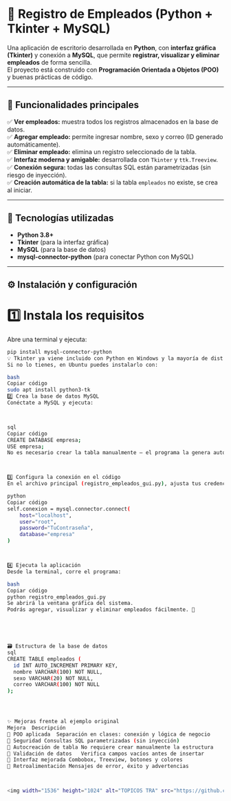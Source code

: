 # 💼 Registro de Empleados (Python + Tkinter + MySQL)

Una aplicación de escritorio desarrollada en **Python**, con **interfaz gráfica (Tkinter)** y conexión a **MySQL**, que permite **registrar, visualizar y eliminar empleados** de forma sencilla.  
El proyecto está construido con **Programación Orientada a Objetos (POO)** y buenas prácticas de código.

---

## 🚀 Funcionalidades principales
✅ **Ver empleados:** muestra todos los registros almacenados en la base de datos.  
✅ **Agregar empleado:** permite ingresar nombre, sexo y correo (ID generado automáticamente).  
✅ **Eliminar empleado:** elimina un registro seleccionado de la tabla.  
✅ **Interfaz moderna y amigable:** desarrollada con `Tkinter` y `ttk.Treeview`.  
✅ **Conexión segura:** todas las consultas SQL están parametrizadas (sin riesgo de inyección).  
✅ **Creación automática de la tabla:** si la tabla `empleados` no existe, se crea al iniciar.

---

## 🧠 Tecnologías utilizadas
- **Python 3.8+**
- **Tkinter** (para la interfaz gráfica)
- **MySQL** (para la base de datos)
- **mysql-connector-python** (para conectar Python con MySQL)

---

## ⚙️ Instalación y configuración

# 1️⃣ Instala los requisitos
Abre una terminal y ejecuta:

```bash
pip install mysql-connector-python
💡 Tkinter ya viene incluido con Python en Windows y la mayoría de distribuciones de Linux.
Si no lo tienes, en Ubuntu puedes instalarlo con:

bash
Copiar código
sudo apt install python3-tk
2️⃣ Crea la base de datos MySQL
Conéctate a MySQL y ejecuta:



sql
Copiar código
CREATE DATABASE empresa;
USE empresa;
No es necesario crear la tabla manualmente — el programa la genera automáticamente.



3️⃣ Configura la conexión en el código
En el archivo principal (registro_empleados_gui.py), ajusta tus credenciales si es necesario:

python
Copiar código
self.conexion = mysql.connector.connect(
    host="localhost",
    user="root",
    password="TuContraseña",
    database="empresa"
)



4️⃣ Ejecuta la aplicación
Desde la terminal, corre el programa:

bash
Copiar código
python registro_empleados_gui.py
Se abrirá la ventana gráfica del sistema.
Podrás agregar, visualizar y eliminar empleados fácilmente. 🎯





🗃️ Estructura de la base de datos
sql
CREATE TABLE empleados (
  id INT AUTO_INCREMENT PRIMARY KEY,
  nombre VARCHAR(100) NOT NULL,
  sexo VARCHAR(20) NOT NULL,
  correo VARCHAR(100) NOT NULL
);




✨ Mejoras frente al ejemplo original
Mejora	Descripción
🔹 POO aplicada	Separación en clases: conexión y lógica de negocio
🔹 Seguridad	Consultas SQL parametrizadas (sin inyección)
🔹 Autocreación de tabla	No requiere crear manualmente la estructura
🔹 Validación de datos	Verifica campos vacíos antes de insertar
🔹 Interfaz mejorada	Combobox, Treeview, botones y colores
🔹 Retroalimentación	Mensajes de error, éxito y advertencias



<img width="1536" height="1024" alt="TOPICOS TRA" src="https://github.com/user-attachments/assets/2f067c1d-037d-4925-8c73-7b18ee6f49fb" />
